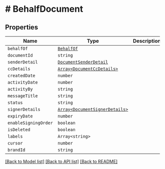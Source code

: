 # # BehalfDocument



## Properties

Name | Type | Description | Notes
------------ | ------------- | ------------- | -------------
| `behalfOf` | [```BehalfOf```](BehalfOf.md) |   |  |
| `documentId` | ```string``` |   |  |
| `senderDetail` | [```DocumentSenderDetail```](DocumentSenderDetail.md) |   |  |
| `ccDetails` | [```Array<DocumentCcDetails>```](DocumentCcDetails.md) |   |  |
| `createdDate` | ```number``` |   |  |
| `activityDate` | ```number``` |   |  |
| `activityBy` | ```string``` |   |  |
| `messageTitle` | ```string``` |   |  |
| `status` | ```string``` |   |  |
| `signerDetails` | [```Array<DocumentSignerDetails>```](DocumentSignerDetails.md) |   |  |
| `expiryDate` | ```number``` |   |  |
| `enableSigningOrder` | ```boolean``` |   |  |
| `isDeleted` | ```boolean``` |   |  |
| `labels` | ```Array<string>``` |   |  |
| `cursor` | ```number``` |   |  |
| `brandId` | ```string``` |   |  |

[[Back to Model list]](../README.md#models) [[Back to API list]](../README.md#api-endpoints) [[Back to README]](../README.md)
